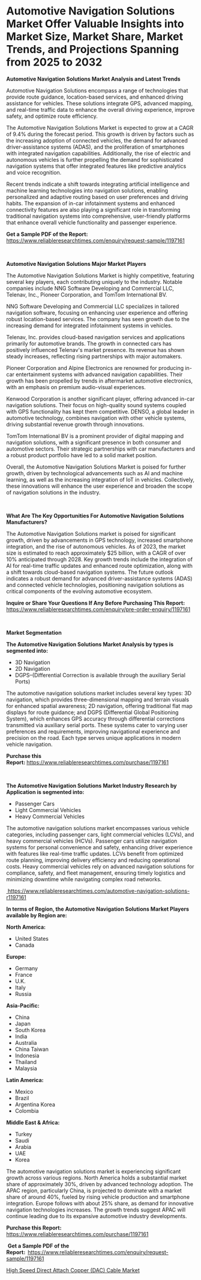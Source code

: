 <p><h1>Automotive Navigation Solutions Market Offer Valuable Insights into Market Size, Market Share, Market Trends, and Projections Spanning from 2025 to 2032</h1></p><p><strong>Automotive Navigation Solutions Market Analysis and Latest Trends</strong></p>
<p><p>Automotive Navigation Solutions encompass a range of technologies that provide route guidance, location-based services, and enhanced driving assistance for vehicles. These solutions integrate GPS, advanced mapping, and real-time traffic data to enhance the overall driving experience, improve safety, and optimize route efficiency. </p><p>The Automotive Navigation Solutions Market is expected to grow at a CAGR of 9.4% during the forecast period. This growth is driven by factors such as the increasing adoption of connected vehicles, the demand for advanced driver-assistance systems (ADAS), and the proliferation of smartphones with integrated navigation capabilities. Additionally, the rise of electric and autonomous vehicles is further propelling the demand for sophisticated navigation systems that offer integrated features like predictive analytics and voice recognition.</p><p>Recent trends indicate a shift towards integrating artificial intelligence and machine learning technologies into navigation solutions, enabling personalized and adaptive routing based on user preferences and driving habits. The expansion of in-car infotainment systems and enhanced connectivity features are also playing a significant role in transforming traditional navigation systems into comprehensive, user-friendly platforms that enhance overall vehicle functionality and passenger experience.</p></p>
<p><strong>Get a Sample PDF of the Report:&nbsp;</strong> <a href="https://www.reliableresearchtimes.com/enquiry/request-sample/1197161?utm_campaign=2255&utm_medium=2&utm_source=Github&utm_content=ia&utm_term=08042025&utm_id=automotive-navigation-solutions">https://www.reliableresearchtimes.com/enquiry/request-sample/1197161</a></p>
<p>&nbsp;</p>
<p><strong>Automotive Navigation Solutions Major Market Players</strong></p>
<p><p>The Automotive Navigation Solutions Market is highly competitive, featuring several key players, each contributing uniquely to the industry. Notable companies include NNG Software Developing and Commercial LLC, Telenav, Inc., Pioneer Corporation, and TomTom International BV.</p><p>NNG Software Developing and Commercial LLC specializes in tailored navigation software, focusing on enhancing user experience and offering robust location-based services. The company has seen growth due to the increasing demand for integrated infotainment systems in vehicles.</p><p>Telenav, Inc. provides cloud-based navigation services and applications primarily for automotive brands. The growth in connected cars has positively influenced Telenav's market presence. Its revenue has shown steady increases, reflecting rising partnerships with major automakers.</p><p>Pioneer Corporation and Alpine Electronics are renowned for producing in-car entertainment systems with advanced navigation capabilities. Their growth has been propelled by trends in aftermarket automotive electronics, with an emphasis on premium audio-visual experiences.</p><p>Kenwood Corporation is another significant player, offering advanced in-car navigation solutions. Their focus on high-quality sound systems coupled with GPS functionality has kept them competitive. DENSO, a global leader in automotive technology, combines navigation with other vehicle systems, driving substantial revenue growth through innovations.</p><p>TomTom International BV is a prominent provider of digital mapping and navigation solutions, with a significant presence in both consumer and automotive sectors. Their strategic partnerships with car manufacturers and a robust product portfolio have led to a solid market position.</p><p>Overall, the Automotive Navigation Solutions Market is poised for further growth, driven by technological advancements such as AI and machine learning, as well as the increasing integration of IoT in vehicles. Collectively, these innovations will enhance the user experience and broaden the scope of navigation solutions in the industry.</p></p>
<p>&nbsp;</p>
<p><strong>What Are The Key Opportunities For Automotive Navigation Solutions Manufacturers?</strong></p>
<p><p>The Automotive Navigation Solutions market is poised for significant growth, driven by advancements in GPS technology, increased smartphone integration, and the rise of autonomous vehicles. As of 2023, the market size is estimated to reach approximately $25 billion, with a CAGR of over 10% anticipated through 2028. Key growth trends include the integration of AI for real-time traffic updates and enhanced route optimization, along with a shift towards cloud-based navigation systems. The future outlook indicates a robust demand for advanced driver-assistance systems (ADAS) and connected vehicle technologies, positioning navigation solutions as critical components of the evolving automotive ecosystem.</p></p>
<p><strong>Inquire or Share Your Questions If Any Before Purchasing This Report:</strong> <a href="https://www.reliableresearchtimes.com/enquiry/pre-order-enquiry/1197161?utm_campaign=2255&utm_medium=2&utm_source=Github&utm_content=ia&utm_term=08042025&utm_id=automotive-navigation-solutions">https://www.reliableresearchtimes.com/enquiry/pre-order-enquiry/1197161</a></p>
<p>&nbsp;</p>
<p><strong>Market Segmentation</strong></p>
<p><strong>The Automotive Navigation Solutions Market Analysis by types is segmented into:</strong></p>
<p><ul><li>3D Navigation</li><li>2D Navigation</li><li>DGPS–(Differential Correction is available through the auxiliary Serial Ports)</li></ul></p>
<p><p>The automotive navigation solutions market includes several key types: 3D navigation, which provides three-dimensional mapping and terrain visuals for enhanced spatial awareness; 2D navigation, offering traditional flat map displays for route guidance; and DGPS (Differential Global Positioning System), which enhances GPS accuracy through differential corrections transmitted via auxiliary serial ports. These systems cater to varying user preferences and requirements, improving navigational experience and precision on the road. Each type serves unique applications in modern vehicle navigation.</p></p>
<p><strong>Purchase this Report:&nbsp;</strong><a href="https://www.reliableresearchtimes.com/purchase/1197161?utm_campaign=2255&utm_medium=2&utm_source=Github&utm_content=ia&utm_term=08042025&utm_id=automotive-navigation-solutions">https://www.reliableresearchtimes.com/purchase/1197161</a></p>
<p>&nbsp;</p>
<p><strong>The Automotive Navigation Solutions Market Industry Research by Application is segmented into:</strong></p>
<p><ul><li>Passenger Cars</li><li>Light Commercial Vehicles</li><li>Heavy Commercial Vehicles</li></ul></p>
<p><p>The automotive navigation solutions market encompasses various vehicle categories, including passenger cars, light commercial vehicles (LCVs), and heavy commercial vehicles (HCVs). Passenger cars utilize navigation systems for personal convenience and safety, enhancing driver experience with features like real-time traffic updates. LCVs benefit from optimized route planning, improving delivery efficiency and reducing operational costs. Heavy commercial vehicles rely on advanced navigation solutions for compliance, safety, and fleet management, ensuring timely logistics and minimizing downtime while navigating complex road networks.</p></p>
<p><a href="https://www.reliableresearchtimes.com/automotive-navigation-solutions-r1197161?utm_campaign=2255&utm_medium=2&utm_source=Github&utm_content=ia&utm_term=08042025&utm_id=automotive-navigation-solutions">&nbsp;https://www.reliableresearchtimes.com/automotive-navigation-solutions-r1197161</a></p>
<p><strong>In terms of Region, the Automotive Navigation Solutions Market Players available by Region are:</strong></p>
<p>
    <p> <strong> North America: </strong>
        <ul>
            <li>United States</li>
            <li>Canada</li>
        </ul>
        </p> 
    <p> <strong> Europe: </strong>
        <ul>
            <li>Germany</li>
            <li>France</li>
            <li>U.K.</li>
            <li>Italy</li>
            <li>Russia</li>
        </ul>
        </p> 
    <p> <strong> Asia-Pacific: </strong>
        <ul>
            <li>China</li>
            <li>Japan</li>
            <li>South Korea</li>
            <li>India</li>
            <li>Australia</li>
            <li>China Taiwan</li>
            <li>Indonesia</li>
            <li>Thailand</li>
            <li>Malaysia</li>
        </ul>
        </p> 
    <p> <strong> Latin America: </strong>
        <ul>
            <li>Mexico</li>
            <li>Brazil</li>
            <li>Argentina Korea</li>
            <li>Colombia</li>
        </ul>
        </p> 
    <p> <strong> Middle East & Africa: </strong>
        <ul>
            <li>Turkey</li>
            <li>Saudi</li>
            <li>Arabia</li>
            <li>UAE</li>
            <li>Korea</li>
        </ul>
    </p>
    </p>
<p><p>The automotive navigation solutions market is experiencing significant growth across various regions. North America holds a substantial market share of approximately 30%, driven by advanced technology adoption. The APAC region, particularly China, is projected to dominate with a market share of around 40%, fueled by rising vehicle production and smartphone integration. Europe follows with about 25% share, as demand for innovative navigation technologies increases. The growth trends suggest APAC will continue leading due to its expansive automotive industry developments.</p></p>
<p><strong>Purchase this Report: </strong><a href="https://www.reliableresearchtimes.com/purchase/1197161?utm_campaign=2255&utm_medium=2&utm_source=Github&utm_content=ia&utm_term=08042025&utm_id=automotive-navigation-solutions">https://www.reliableresearchtimes.com/purchase/1197161</a></p>
<p>&nbsp;<strong>Get a Sample PDF of the Report:&nbsp;&nbsp;</strong><a href="https://www.reliableresearchtimes.com/enquiry/request-sample/1197161?utm_campaign=2255&utm_medium=2&utm_source=Github&utm_content=ia&utm_term=08042025&utm_id=automotive-navigation-solutions">https://www.reliableresearchtimes.com/enquiry/request-sample/1197161</a></p>
<p><strong></strong></p>
<p><p><a href="https://github.com/sca704osol/Market-Research-Report-List-1/blob/main/high-speed-direct-attach-copper-dac-cable-market.md?utm_campaign=2255&utm_medium=2&utm_source=Github&utm_content=ia&utm_term=08042025&utm_id=automotive-navigation-solutions">High Speed Direct Attach Copper (DAC) Cable Market</a></p></p>